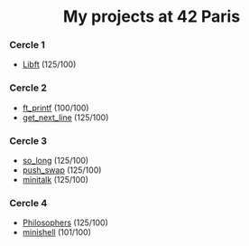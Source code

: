 
<h1 align="center">
My projects at 42 Paris
</h1>

### Cercle 1
- [Libft](https://github.com/Baarrbb/42-libft) (125/100)
### Cercle 2
- [ft_printf](https://github.com/Baarrbb/42-ft_printf) (100/100)
- [get_next_line](https://github.com/Baarrbb/42-get_next_line) (125/100)
### Cercle 3
- [so_long](https://github.com/Baarrbb/42-so_long) (125/100)
- [push_swap](https://github.com/Baarrbb/42-push_swap) (125/100)
- [minitalk](https://github.com/Baarrbb/42-minitalk) (125/100)
### Cercle 4
- [Philosophers](https://github.com/Baarrbb/42-Philosophers) (125/100)
- [minishell](https://github.com/Baarrbb/42-minishell) (101/100)

<!--

![Top Langs](https://github-readme-stats.vercel.app/api/top-langs/?username=Baarrbb&layout=compact&theme=github_dark)


### Hi there 👋


**Baarrbb/Baarrbb** is a ✨ _special_ ✨ repository because its `README.md` (this file) appears on your GitHub profile.

Here are some ideas to get you started:

- 🔭 I’m currently working on ...
- 🌱 I’m currently learning ...
- 👯 I’m looking to collaborate on ...
- 🤔 I’m looking for help with ...
- 💬 Ask me about ...
- 📫 How to reach me: ...
- ⚡ Fun fact: ...
-->

